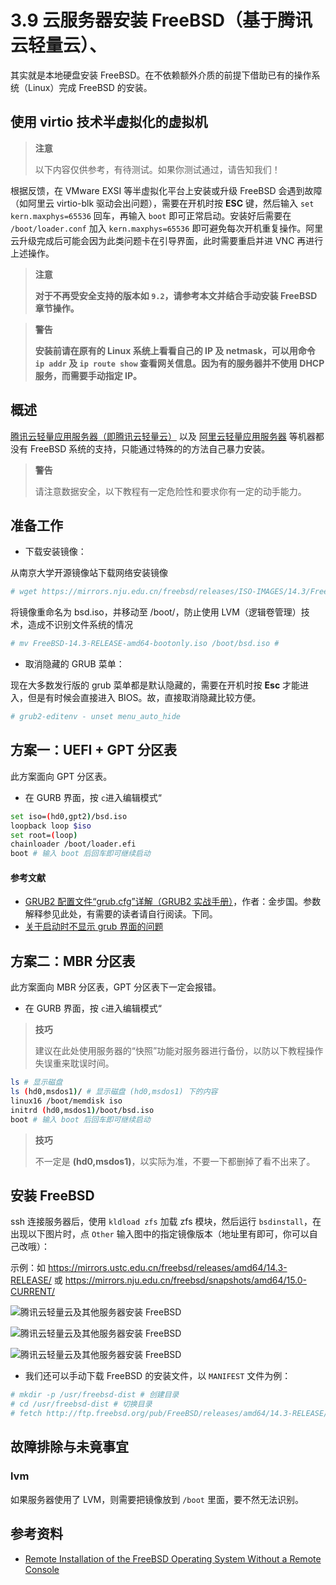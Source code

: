 # 3.9 云服务器安装 FreeBSD（基于腾讯云轻量云）、

其实就是本地硬盘安装 FreeBSD。在不依赖额外介质的前提下借助已有的操作系统（Linux）完成 FreeBSD 的安装。

## 使用 virtio 技术半虚拟化的虚拟机

> **注意**
>
> 以下内容仅供参考，有待测试。如果你测试通过，请告知我们！

根据反馈，在 VMware EXSI 等半虚拟化平台上安装或升级 FreeBSD 会遇到故障（如阿里云 virtio-blk 驱动会出问题），需要在开机时按 **ESC** 键，然后输入 `set kern.maxphys=65536` 回车，再输入 `boot` 即可正常启动。安装好后需要在 `/boot/loader.conf` 加入 `kern.maxphys=65536` 即可避免每次开机重复操作。阿里云升级完成后可能会因为此类问题卡在引导界面，此时需要重启并进 VNC 再进行上述操作。

> **注意**
>
> **对于不再受安全支持的版本如 `9.2`，请参考本文并结合手动安装 FreeBSD 章节操作。**

>**警告**
>
>**安装前请在原有的 Linux 系统上看看自己的 IP 及 netmask，可以用命令 `ip addr` 及 `ip route show` 查看网关信息。因为有的服务器并不使用 DHCP 服务，而需要手动指定 IP。**

## 概述

[腾讯云轻量应用服务器（即腾讯云轻量云）](https://cloud.tencent.com/product/lighthouse) 以及 [阿里云轻量应用服务器](https://www.aliyun.com/product/swas) 等机器都没有 FreeBSD 系统的支持，只能通过特殊的的方法自己暴力安装。

>**警告**
>
>请注意数据安全，以下教程有一定危险性和要求你有一定的动手能力。

## 准备工作

- 下载安装镜像：

从南京大学开源镜像站下载网络安装镜像

```sh
# wget https://mirrors.nju.edu.cn/freebsd/releases/ISO-IMAGES/14.3/FreeBSD-14.3-RELEASE-amd64-bootonly.iso
```

将镜像重命名为 bsd.iso，并移动至 /boot/，防止使用 LVM（逻辑卷管理）技术，造成不识别文件系统的情况

```sh
# mv FreeBSD-14.3-RELEASE-amd64-bootonly.iso /boot/bsd.iso #
```

- 取消隐藏的 GRUB 菜单：

现在大多数发行版的 grub 菜单都是默认隐藏的，需要在开机时按 **Esc** 才能进入，但是有时候会直接进入 BIOS。故，直接取消隐藏比较方便。

```sh
# grub2-editenv - unset menu_auto_hide
```

## 方案一：UEFI + GPT 分区表

此方案面向 GPT 分区表。

- 在 GURB 界面，按 `c`进入编辑模式“

```sh
set iso=(hd0,gpt2)/bsd.iso
loopback loop $iso
set root=(loop)
chainloader /boot/loader.efi
boot # 输入 boot 后回车即可继续启动
```

#### 参考文献

- [GRUB2 配置文件“grub.cfg”详解（GRUB2 实战手册）](https://www.jinbuguo.com/linux/grub.cfg.html)，作者：金步国。参数解释参见此处，有需要的读者请自行阅读。下同。
- [关于启动时不显示 grub 界面的问题](https://phorum.vbird.org/viewtopic.php?f=2&t=40587)

## 方案二：MBR 分区表

此方案面向 MBR 分区表，GPT 分区表下一定会报错。

- 在 GURB 界面，按 `c`进入编辑模式“

>**技巧**
>
>建议在此处使用服务器的“快照”功能对服务器进行备份，以防以下教程操作失误重来耽误时间。

```sh
ls # 显示磁盘
ls (hd0,msdos1)/ # 显示磁盘 (hd0,msdos1) 下的内容
linux16 /boot/memdisk iso
initrd (hd0,msdos1)/boot/bsd.iso
boot # 输入 boot 后回车即可继续启动
```

>**技巧**
>
>不一定是 **(hd0,msdos1)**，以实际为准，不要一下都删掉了看不出来了。

## 安装 FreeBSD

ssh 连接服务器后，使用 `kldload zfs` 加载 zfs 模块，然后运行 `bsdinstall`，在出现以下图片时，点 `Other` 输入图中的指定镜像版本（地址里有即可，你可以自己改哦）：

示例：如 <https://mirrors.ustc.edu.cn/freebsd/releases/amd64/14.3-RELEASE/> 或 <https://mirrors.nju.edu.cn/freebsd/snapshots/amd64/15.0-CURRENT/>

![腾讯云轻量云及其他服务器安装 FreeBSD](../.gitbook/assets/installBSD1.png)

![腾讯云轻量云及其他服务器安装 FreeBSD](../.gitbook/assets/installBSD2.png)

![腾讯云轻量云及其他服务器安装 FreeBSD](../.gitbook/assets/installBSD3.png)

- 我们还可以手动下载 FreeBSD 的安装文件，以 `MANIFEST` 文件为例：

```sh
# mkdir -p /usr/freebsd-dist # 创建目录
# cd /usr/freebsd-dist # 切换目录
# fetch http://ftp.freebsd.org/pub/FreeBSD/releases/amd64/14.3-RELEASE/MANIFEST # 下载所需文件
```

## 故障排除与未竟事宜

### lvm

如果服务器使用了 LVM，则需要把镜像放到 `/boot` 里面，要不然无法识别。

## 参考资料

- [Remote Installation of the FreeBSD Operating System Without a Remote Console](https://docs.freebsd.org/en/articles/remote-install/)

